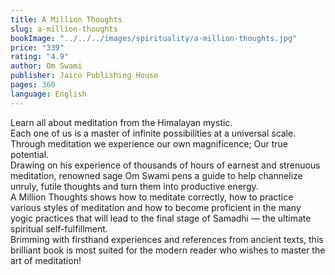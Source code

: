 ```yaml
---
title: A Million Thoughts
slug: a-million-thoughts
bookImage: "../../../images/spirituality/a-million-thoughts.jpg"
price: "339"
rating: "4.9"
author: Om Swami
publisher: Jaico Publishing House
pages: 360
language: English
---
```


Learn all about meditation from the Himalayan mystic.
<br/>
Each one of us is a master of infinite possibilities at a universal scale. Through meditation we experience our own magnificence; Our true potential.
<br/>
Drawing on his experience of thousands of hours of earnest and strenuous meditation, renowned sage Om Swami pens a guide to help channelize unruly, futile thoughts and turn them into productive energy.
<br/>
A Million Thoughts shows how to meditate correctly, how to practice various styles of meditation and how to become proficient in the many yogic practices that will lead to the final stage of Samadhi — the ultimate spiritual self-fulfillment.
<br/>
Brimming with firsthand experiences and references from ancient texts, this brilliant book is most suited for the modern reader who wishes to master the art of meditation!
<br/>
<br/>